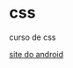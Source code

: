 # css
 curso de css

<a href="file:///C:/Users/thiag/OneDrive/Documents/Estudos/desafio-site/Android.html">site do android